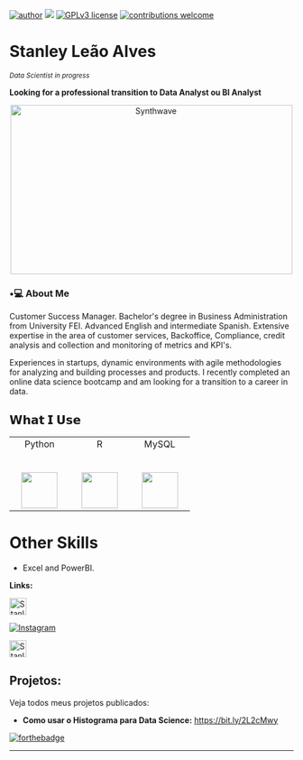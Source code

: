 [![author](https://img.shields.io/badge/LinkedIn-red.svg)](https://www.linkedin.com/in/stanleyleãoalves) [![](https://img.shields.io/badge/python-3.7+-blue.svg)](https://www.python.org/downloads/release/python-365/) [![GPLv3 license](https://img.shields.io/badge/License-GPLv3-blue.svg)](http://perso.crans.org/besson/LICENSE.html) [![contributions welcome](https://img.shields.io/badge/contributions-welcome-brightgreen.svg?style=flat)](https://github.com/Stanleynista)

# Stanley Leão Alves
<sub>*Data Scientist in progress* </sub>

**Looking for a professional transition to Data Analyst ou BI Analyst**

<p align="center"><img src="https://thumbs.gfycat.com/GoodnaturedFondGaur-size_restricted.gif" alt="Synthwave" height="300" width="500"></p>


<h3>•💻 About Me </h3>

Customer Success Manager. Bachelor's degree in Business Administration from University FEI. Advanced English and intermediate Spanish. Extensive expertise in the area of customer services, Backoffice, Compliance, credit analysis and collection and monitoring of metrics and KPI's. 

Experiences in startups, dynamic environments  with agile methodologies for analyzing and building processes and products.
I recently completed an online data science bootcamp and am looking for a transition to a career in data.



## 𝗪𝗵𝗮𝘁 𝗜 𝗨𝘀𝗲

<table>
  <tbody>
    <tr valign="top">
      <td width="25%" align="center">
        <span>Python</span><br><br><br>
        <img height="64px" src="https://cdn.svgporn.com/logos/python.svg">
      </td>
      <td width="25%" align="center">
        <span>R</span><br><br><br>
        <img height="64px" src="https://cdn.svgporn.com/logos/r-lang.svg">
      </td>
      <td width="25%" align="center">
        <span>MySQL</span><br><br><br>
        <img height="64px" src="https://cdn.svgporn.com/logos/mysql.svg">
      </td>
    </tr>
  </tbody>
</table>

# Other Skills

 * Excel and PowerBI.

**Links:**

  <a href="https://https://www.linkedin.com/in/stanley-leao-alves">
    <img src="https://www.vectorlogo.zone/logos/linkedin/linkedin-icon.svg" alt="Stanley Leão Alves's LinkedIn Profile" height="30" width="30">
  </a>

<a href="https://www.instagram.com/stanleynista/"><img alt="Instagram" src="https://img.shields.io/badge/Instagram-stanleynista-black?style=flat-square&logo=instagram"></a>

 <a href="https://medium.com/@falecomstanley">
 <img src="https://www.vectorlogo.zone/logos/medium/medium-tile.svg" alt="Stanley Leão Alves Medium Profile" height="30" width="30">
  </a>


## Projetos:
Veja todos meus projetos publicados:

* **Como usar o Histograma para Data Science:** https://bit.ly/2L2cMwy



[![forthebadge](https://forthebadge.com/images/badges/built-with-love.svg)](https://forthebadge.com)

---

